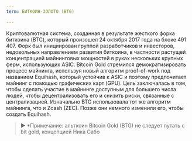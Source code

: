 ```yaml
---
term: БИТКОИН-ЗОЛОТО (BTG)

---
```

Криптовалютная система, созданная в результате жесткого форка биткоина (BTC), который произошел 24 октября 2017 года на блоке 491 407. Форк был инициирован группой разработчиков и инвесторов, недовольных направлением развития биткоина, в частности растущей концентрацией майнинговых мощностей в руках нескольких крупных ферм, использующих ASIC. Bitcoin Gold стремился демократизировать процесс майнинга, используя новый алгоритм proof-of-work под названием Equihash, который устойчив к ASIC и поэтому предпочитает майнинг с помощью графических карт (GPU). Цель заключалась в том, чтобы сделать участие в майнинге доступным для большего числа людей, чтобы децентрализовать его и снизить риски, связанные с централизацией. Изначально BTG использовала тот же алгоритм майнинга, что и Zcash (ZEC). Позже они немного изменили его, чтобы создать Equihash.

> ► *Примечание: альткоин Bitcoin Gold (BTG) не следует путать с bit gold, концепцией Ника Сабо